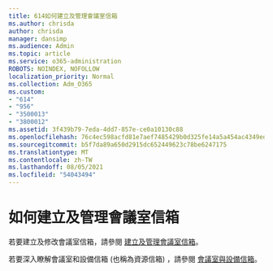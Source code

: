 ```yaml
---
title: 614如何建立及管理會議室信箱
ms.author: chrisda
author: chrisda
manager: dansimp
ms.audience: Admin
ms.topic: article
ms.service: o365-administration
ROBOTS: NOINDEX, NOFOLLOW
localization_priority: Normal
ms.collection: Adm_O365
ms.custom:
- "614"
- "956"
- "3500013"
- "3800012"
ms.assetid: 3f439b79-7eda-4dd7-857e-ce0a10130c88
ms.openlocfilehash: 76c4ec598acfd81e7aef7485429b0d325fe14a5a454ac4349ed3c8f90f930a89
ms.sourcegitcommit: b5f7da89a650d2915dc652449623c78be6247175
ms.translationtype: MT
ms.contentlocale: zh-TW
ms.lasthandoff: 08/05/2021
ms.locfileid: "54043494"
---
```

# <a name="how-to-create-and-manage-room-mailboxes"></a>如何建立及管理會議室信箱

若要建立及修改會議室信箱，請參閱 [建立及管理會議室信箱](https://technet.microsoft.com/library/jj215781.aspx)。

若要深入瞭解會議室和設備信箱 (也稱為資源信箱) ，請參閱 [會議室與設備信箱](https://docs.microsoft.com/microsoft-365/admin/manage/room-and-equipment-mailboxes)。
